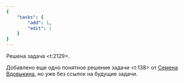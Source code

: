 ```yaml
---
{
    "tasks": {
        "add": 1,
        "edit": 1
    }
}
---
```


Решена задача <t:2129>.

Добавлено еще одно понятное решение задачи <t:138> от [Семена Вдовыкина](/solvers#iiilll_llliii), но уже без ссылок на будущие задачи.